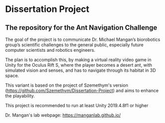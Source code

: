 # Dissertation Project
## The repository for the Ant Navigation Challenge

The goal of the project is to communicate Dr. Michael Mangan’s biorobotics group’s scientific challenges to the
general public, especially future computer scientists and robotics engineers.

The plan is to accomplish this, by making a virtual reality video game in Unity for the Oculus Rift S, where the player becomes a
desert ant, with simulated vision and senses, and has to navigate through its habitat in 3D space.

This variant is based on the project of Szemethym's version (https://github.com/Szemethym/Dissertation-Project) and aims to enhance the playability.

This project is recommended to run at least Unity 2019.4.8f1 or higher

Dr. Mangan's lab webpage: https://manganlab.github.io/
